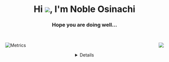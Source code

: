 <h1 align="center">Hi <img src="https://raw.githubusercontent.com/MartinHeinz/MartinHeinz/master/wave.gif" height="32" />, I'm Noble Osinachi </h1>
<h3 align="center">Hope you are doing well... </h3>


<br>

<a href="https://discord.com/users/850880785653170206"><img align="right" src="https://lanyard.cnrad.dev/api/850880785653170206?idleMessage=ʕつ•ᴥ•ʔつ&hideBadges=true&bg=+23409025778189" /></a>


  
![Metrics](https://metrics.lecoq.io/NobleOsinachi#6375?template=classic&languages=1&people=1&lines=1&notable=1&achievements=1&gists=1&repositories=1&isocalendar=1&introduction=1&repositories=100&repositories.batch=100&repositories.forks=false&repositories.affiliations=owner&isocalendar.duration=full-year&languages.limit=8&languages.sections=most-used&languages.colors=github&languages.threshold=0%25&languages.indepth=false&languages.analysis.timeout=15&languages.categories=markup%2C%20programming&languages.recent.categories=markup%2C%20programming&languages.recent.load=300&languages.recent.days=14&people.limit=24&people.size=28&people.types=followers%2C%20following&people.identicons=false&people.shuffle=true&achievements.threshold=C&achievements.secrets=true&achievements.display=detailed&achievements.limit=0&notable.from=user&notable.repositories=true&notable.indepth=true&repositories.featured=JareBear12418%2FAlgorhythm%2C%20JareBear12418%2FDaily-Git-Commit%2C%20JareBear12418%2FRocketLeague-Dropshot-Calculated-shot-Python%2C%20JareBear12418%2FThe-BEST-way-to-convert-files%2C%20JareBear12418%2FSecurity-System%2C%20JareBear12418%2FDXF-to-PNG-Converter&introduction.title=true&config.timezone=America%2FWinnipeg)


<details

<h3 align="center"> 🏆 GitHub Trophies </h3>
<p align="center">
<a href="https://github.com/ryo-ma/github-profile-trophy"><img src="https://github-profile-trophy.vercel.app/?username=jarebear12418&theme=darkhub&no-bg=false&margin-w=15&margin-h=15&row=2&column=3&no-frame=false&rank=SECRET,SSS,SS,S,AAA,AA,A,B,C,UNKNOWN" alt="jarebear12418" />
</p>

<br />

<h1 align="center">What I use:</h1>
<h3 align="center">Languages and Frameworks:</h3>
<p align="center">
<code><img width="10%" src="https://www.vectorlogo.zone/logos/python/python-ar21.svg"></code>
<code><img width="5%" src="https://raw.githubusercontent.com/devicons/devicon/master/icons/csharp/csharp-original.svg"></code>
<code><img width="5%" src="https://raw.githubusercontent.com/devicons/devicon/master/icons/cplusplus/cplusplus-original.svg"></code>
<code><img width="10%" src="https://www.vectorlogo.zone/logos/arduino/arduino-ar21.svg"></code>
<br />
<code><img width="10%" src="https://www.vectorlogo.zone/logos/opencv/opencv-ar21.svg"></code>
<code><img width="17%" src="https://matplotlib.org/3.1.0/_images/sphx_glr_logos2_003.png"></code>
<code><img width="10%" src="https://www.vectorlogo.zone/logos/numpy/numpy-ar21.svg"></code>
<code><img width="5%" src="https://cdn.icon-icons.com/icons2/2107/PNG/512/file_type_kivy_icon_130489.png"></code>
<code><img width="5%" src="https://www.vectorlogo.zone/logos/qtio/qtio-icon.svg"></code>

</p>
<h3 align="center">Tools:</h3>
<p align="center">
<code><img width="10%" src="https://www.vectorlogo.zone/logos/visualstudio_code/visualstudio_code-ar21.svg"></code>
<code><img width="10%" src="https://www.vectorlogo.zone/logos/apple_xcode/apple_xcode-ar21.svg"></code>
<code><img width="10%" src="https://www.vectorlogo.zone/logos/unity3d/unity3d-ar21.svg"></code>
<code><img width="5%" src="https://user-images.githubusercontent.com/25397800/150622559-04c849cf-04ee-4489-9bef-923a07c0a587.png"></code>
</p>

<h3 align="center">Platforms:</h3>
<p align="center">
<code><img width="15%" src="https://user-images.githubusercontent.com/25397800/150622431-a0874dd9-0e80-4038-a116-fb151177ea33.png"></code>
<code><img width="15%" src="https://user-images.githubusercontent.com/25397800/150622491-a29f117b-c6a1-4b98-a45d-e2cbf1d6f59c.png"></code>
<code><img width="8%" src="https://upload.wikimedia.org/wikipedia/commons/8/84/Unofficial_fan_made_Windows_7_logo_variant.svg"></code>
<code><img width="5%" src="https://cdn.iconscout.com/icon/free/png-512/raspberry-18-226046.png"></code>
<code><img width="10%" src="https://www.vectorlogo.zone/logos/android/android-ar21.svg"></code>
<code><img width="10%" src="https://www.vectorlogo.zone/logos/apple/apple-ar21.svg"></code>
</p>

<h2 align="center">Connect with me:</h2>
<p align="center">
<a href="https://stackoverflow.com/users/13560831/NobleOsinachi" target="blank"><img align="center" src="https://www.vectorlogo.zone/logos/stackoverflow/stackoverflow-ar21.svg" alt="12139409" width="10%" /></a>
<a href="https://instagram.com/NobleOsinachi" target="blank"><img align="center" src="https://www.vectorlogo.zone/logos/instagram/instagram-ar21.svg" alt="NobleOsinachi" width="10%" /></a>
<a href="https://www.youtube.com/@NobleOsinachi" target="blank"><img align="center" src="https://www.vectorlogo.zone/logos/youtube/youtube-ar21.svg" width="10%" /></a>
<a href="https://discordapp.com/users/850880785653170206" target="blank"><img align="center" src="https://www.vectorlogo.zone/logos/discordapp/discordapp-ar21.svg" alt="NobleOsinachi#6375" width="10%" /></a>
</p>
